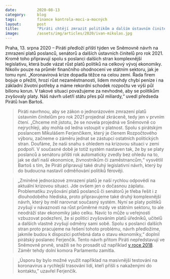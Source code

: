 ```yaml
---
date:         2020-08-13
category:     blog
tags:         finance kontrola-moci-a-mocných
layout:       post
title:        "Piráti chtějí zmrazit politikům a dalším ústavním činitelům na rok platy, stát ušetří přes půl miliardy. V krizi musíme šetřit všichni, říká Ivan Bartoš"
image:        /assets/img/articles/2020/ivan-mikulas.jpg
---  
```


 

Praha, 13. srpna 2020 – Piráti předloží příští týden ve Sněmovně návrh na zmrazení platů poslanců, senátorů a dalších ústavních činitelů pro rok 2021. Kromě toho připravují spolu s poslanci dalších stran komplexnější legislativu, která bude vázat růst platů politiků na celkový vývoj ekonomiky. Nikoliv pouze na průměr finančního ohodnocení ve státním sektoru, jak je tomu nyní. „Koronavirová krize dopadla těžce na celou zemi. Řada firem bojuje o přežití, hrozí růst nezaměstnanosti, lidem mnohdy chybí peníze i na základní životní potřeby a máme rekordní schodek rozpočtu ve výši půl bilionu korun. V takové situaci považujeme za nevhodné, aby se politikům zvyšovaly platy. Náš návrh ušetří státu přes půl miliardy,“ uvedl předseda Pirátů Ivan Bartoš.

> Piráti navrhnou, aby se zákon o jednorázovém zmrazení platů ústavním činitelům pro rok 2021 projednal zkráceně, tedy jen v prvním čtení. „Chceme mít jistotu, že se novela projedná ve Sněmovně co nejrychleji, aby mohla od ledna vstoupit v platnost. Spolu s pirátským poslancem Mikulášem Ferjenčíkem, který je členem Rozpočtového výboru, začneme o záměru jednat se zástupci ostatních politických stran. Doufáme, že naši snahu s ohledem na krizovou situaci v zemi podpoří. V současné době je totiž systém nastaven tak, že by se platy poslanců a senátoru příští rok automaticky zvedly bez ohledu na to, jak se daří naší ekonomice, živnostníkům či zaměstnancům,“ vysvětlil Bartoš s tím, že Piráti připravují také druhý legislativní návrh, který by do budoucna nastavil odměňování politiků férověji. 

> „Zmíněné jednorázové zmrazení platů je naší rychlou odpovědí na aktuální krizovou situaci. Jde ovšem jen o dočasnou záplatu. Problematiku zvyšování platů poslanců či senátorů je třeba řešit i z dlouhodobého hlediska, proto připravujeme také druhý komplexnější návrh, který by měl narovnat současný systém. Nyní se platy politiků zvyšují v návaznosti na růst průměrné mzdy ve státním sektoru, to ale neodráží stav ekonomiky jako celku. Navíc to může u veřejnosti vzbuzovat podezření, že si politici zvyšováním platů úředníků, učitelů a dalších vlastně zvyšují odměny sami sobě. Spolu s poslanci dalších stran proto pracujeme na řešení tohoto problému, návrh předložíme, jakmile budou k dispozici potřebná data o stavu ekonomiky,“ doplnil pirátský poslanec Ferjenčík. Tento návrh přitom Piráti nepředstavují ve Sněmovně prvně, snažili se ho prosadit už například [v roce 2018](https://www.pirati.cz/tiskove-zpravy/diky-piratum-se-zpomali-rust-platu-politiku.html). Záměr tehdy dolní komora Parlamentu zamítla. 

> „Úsporu by bylo možné využít například na masivnější testování na koronavirus a rychlejší trasování lidí, kteří přišli s nakaženými do kontaktu,” uzavřel Ferjenčík. 

 

